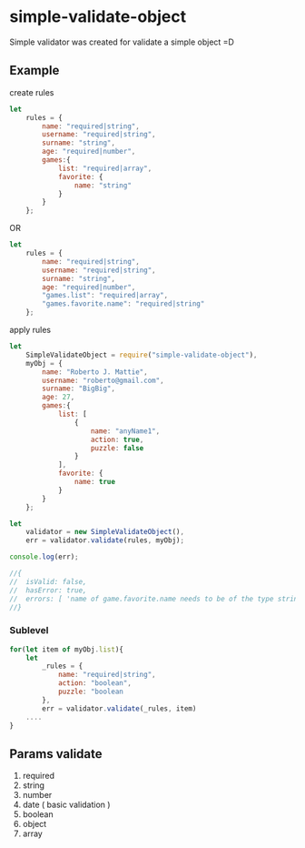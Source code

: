 # simple-validate-object

Simple validator was created for validate a simple object =D

## Example

create rules

```javascript
let
	rules = {
		name: "required|string",
		username: "required|string",
		surname: "string",
		age: "required|number",
		games:{
			list: "required|array",
			favorite: {
				name: "string"
			}
		}
	};
```
OR
```javascript
let
	rules = {
		name: "required|string",
		username: "required|string",
		surname: "string",
		age: "required|number",
		"games.list": "required|array",
		"games.favorite.name": "required|string"
	};
```

apply rules

```javascript
let 
	SimpleValidateObject = require("simple-validate-object"),
	myObj = {
		name: "Roberto J. Mattie",
		username: "roberto@gmail.com",
		surname: "BigBig",
		age: 27,
		games:{
			list: [
				{
					name: "anyName1",
					action: true,
					puzzle: false
				}
			],
			favorite: {
				name: true
			}
		}
	};
```

```javascript
let
	validator = new SimpleValidateObject(),
	err = validator.validate(rules, myObj);

console.log(err);

//{
//	isValid: false,
//	hasError: true,
//	errors: [ 'name of game.favorite.name needs to be of the type string' ]
//}
```

### Sublevel

```javascript
for(let item of myObj.list){
	let
		_rules = {
			name: "required|string",
			action: "boolean",
			puzzle: "boolean
		},
		err = validator.validate(_rules, item)
	....
}
```

## Params validate

 1. required
 2. string
 3. number
 4. date ( basic validation )
 5. boolean
 6. object
 7. array

